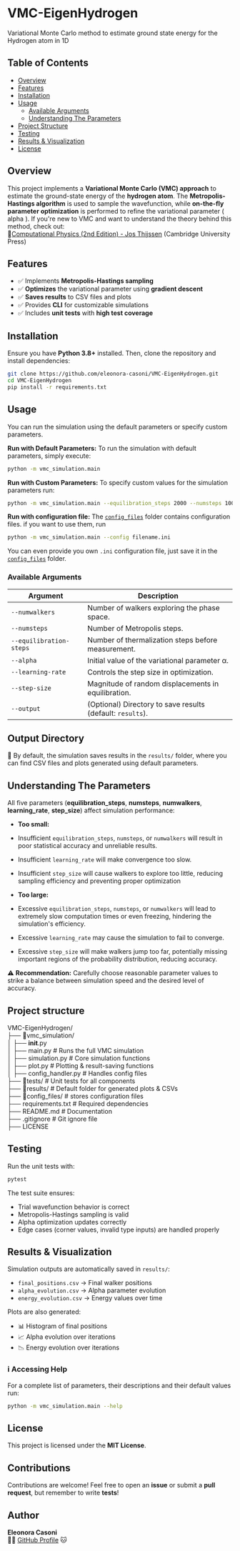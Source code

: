 # VMC-EigenHydrogen
Variational Monte Carlo method to estimate ground state energy for the Hydrogen atom in 1D

## Table of Contents
- [Overview](#overview)
- [Features](#features)
- [Installation](#installation)
- [Usage](#usage)
  - [Available Arguments](#available-arguments)
  - [Understanding The Parameters](#understanding-the-parameters)
- [Project Structure](#project-structure)
- [Testing](#testing)
- [Results & Visualization](#results--visualization)
- [License](#license)

## Overview
This project implements a **Variational Monte Carlo (VMC) approach** to estimate the ground-state energy of the **hydrogen atom**. The **Metropolis-Hastings algorithm** is used to sample the wavefunction, while **on-the-fly parameter optimization** is performed to refine the variational parameter \( alpha \). If you're new to VMC and want to understand the theory behind this method, check out:  
📖[Computational Physics (2nd Edition) - Jos Thijssen](https://www.cambridge.org/) (Cambridge University Press)

## Features
- ✅ Implements **Metropolis-Hastings sampling**  
- ✅ **Optimizes** the variational parameter using **gradient descent**  
- ✅ **Saves results** to CSV files and plots
- ✅ Provides **CLI** for customizable simulations  
- ✅ Includes **unit tests** with **high test coverage**  

## Installation
Ensure you have **Python 3.8+** installed. Then, clone the repository and install dependencies:
```bash
git clone https://github.com/eleonora-casoni/VMC-EigenHydrogen.git
cd VMC-EigenHydrogen
pip install -r requirements.txt 
```
## Usage
You can run the simulation using the default parameters or specify custom parameters.

**Run with Default Parameters:**
To run the simulation with default parameters, simply execute:

```bash
python -m vmc_simulation.main 
```
**Run with Custom Parameters:**
To specify custom values for the simulation parameters run:

```bash
python -m vmc_simulation.main --equilibration_steps 2000 --numsteps 100 --numwalkers 3000 --alpha 1 --learning-rate 0.005 --step-size 0.3 --output-dir my_results

```
**Run with configuration file:**
The [`config_files`](config_files/) folder contains configuration files. if you want to use them, run

```bash
python -m vmc_simulation.main --config filename.ini

```
You can even provide you own `.ini` configuration file, just save it in the [`config_files`](config_files/) folder. 

### Available Arguments

| Argument              | Description                                                    |
|-----------------------|----------------------------------------------------------------|
| `--numwalkers`        | Number of walkers exploring the phase space.                    |
| `--numsteps`          | Number of Metropolis steps.                                     |
| `--equilibration-steps` | Number of thermalization steps before measurement.             |
| `--alpha`             | Initial value of the variational parameter α.                 |
| `--learning-rate`        | Controls the step size in optimization.                 |
| `--step-size`        | Magnitude of random displacements in equilibration.                 |
| `--output`            | (Optional) Directory to save results (default: `results`).     |

## Output Directory

📂 By default, the simulation saves results in the `results/` folder, where you can find CSV files and plots generated using default parameters.

## Understanding The Parameters

All five parameters (**equilibration_steps**, **numsteps**, **numwalkers**, **learning_rate**, **step_size**) affect simulation performance:

*   **Too small:** 
*   Insufficient `equilibration_steps`, `numsteps`, or `numwalkers` will result in poor statistical accuracy and unreliable results. 
*   Insufficient `learning_rate` will make convergence too slow.
*   Insufficient `step_size` will cause walkers to explore too little, reducing sampling efficiency and preventing proper optimization

*   **Too large:** 
*   Excessive `equilibration_steps`, `numsteps`, or `numwalkers` will lead to extremely slow computation times or even freezing, hindering the simulation's efficiency. 
*   Excessive `learning_rate` may cause the simulation to fail to converge.
*   Excessive `step_size` will make walkers jump too far, potentially missing important regions of the probability distribution, reducing accuracy.


⚠️  **Recommendation:** Carefully choose reasonable parameter values to strike a balance between simulation speed and the desired level of accuracy.

## Project structure

VMC-EigenHydrogen/  
├── 📂vmc_simulation/  
│   ├── __init__.py  
│   ├── main.py           # Runs the full VMC simulation  
│   ├── simulation.py     # Core simulation functions  
│   ├── plot.py           # Plotting & result-saving functions  
│   ├── config_handler.py  # Handles config files    
├── 📂tests/              # Unit tests for all components  
├── 📂results/            # Default folder for generated plots & CSVs  
├── 📂config_files/       # stores configuration files    
├── requirements.txt      # Required dependencies  
├── README.md             # Documentation  
├── .gitignore            # Git ignore file  
├── LICENSE  


## Testing

Run the unit tests with:

```bash
pytest 
```
The test suite ensures:

*   Trial wavefunction behavior is correct
*   Metropolis-Hastings sampling is valid
*   Alpha optimization updates correctly
*   Edge cases (corner values, invalid type inputs) are handled properly

## Results & Visualization

Simulation outputs are automatically saved in `results/`:

*   `final_positions.csv` → Final walker positions
*   `alpha_evolution.csv` → Alpha parameter evolution
*   `energy_evolution.csv` → Energy values over time

Plots are also generated:

*   📊 Histogram of final positions
*   📈 Alpha evolution over iterations
*   📉 Energy evolution over iterations

### ℹ️ Accessing Help  
For a complete list of parameters, their descriptions and their default values run:  
```bash
python -m vmc_simulation.main --help
```

## License
This project is licensed under the **MIT License**.

## Contributions
Contributions are welcome! Feel free to open an **issue** or submit a **pull request**, but remember to write **tests**!

**Author**
----------

**Eleonora Casoni**  
👩‍💻 [GitHub Profile](https://github.com/eleonora-casoni) 🐱

